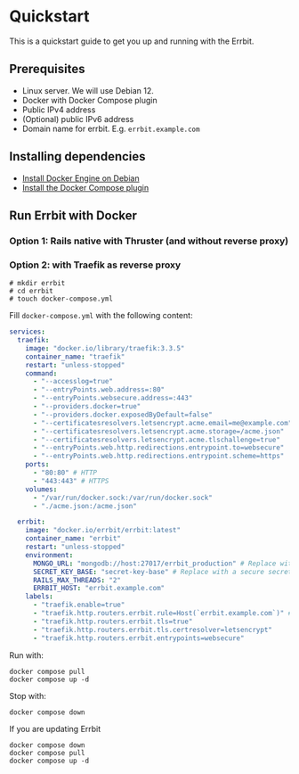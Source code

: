 # Quickstart

This is a quickstart guide to get you up and running with the Errbit.

## Prerequisites

* Linux server. We will use Debian 12.
* Docker with Docker Compose plugin
* Public IPv4 address
* (Optional) public IPv6 address
* Domain name for errbit. E.g. `errbit.example.com`

## Installing dependencies

* [Install Docker Engine on Debian](https://docs.docker.com/engine/install/debian/)
* [Install the Docker Compose plugin](https://docs.docker.com/compose/install/)

## Run Errbit with Docker

### Option 1: Rails native with Thruster (and without reverse proxy)



### Option 2: with Traefik as reverse proxy

```shell
# mkdir errbit
# cd errbit
# touch docker-compose.yml
```

Fill `docker-compose.yml` with the following content:

```yaml
services:
  traefik:
    image: "docker.io/library/traefik:3.3.5"
    container_name: "traefik"
    restart: "unless-stopped"
    command:
      - "--accesslog=true"
      - "--entryPoints.web.address=:80"
      - "--entryPoints.websecure.address=:443"
      - "--providers.docker=true"
      - "--providers.docker.exposedByDefault=false"
      - "--certificatesresolvers.letsencrypt.acme.email=me@example.com" # Replace `me@example.com` with your email address
      - "--certificatesresolvers.letsencrypt.acme.storage=/acme.json"
      - "--certificatesresolvers.letsencrypt.acme.tlschallenge=true"
      - "--entryPoints.web.http.redirections.entrypoint.to=websecure"
      - "--entryPoints.web.http.redirections.entrypoint.scheme=https"
    ports:
      - "80:80" # HTTP
      - "443:443" # HTTPS
    volumes:
      - "/var/run/docker.sock:/var/run/docker.sock"
      - "./acme.json:/acme.json"

  errbit:
    image: "docker.io/errbit/errbit:latest"
    container_name: "errbit"
    restart: "unless-stopped"
    environment:
      MONGO_URL: "mongodb://host:27017/errbit_production" # Replace with URL to your MongoDB instance
      SECRET_KEY_BASE: "secret-key-base" # Replace with a secure secret key. You can generate new one with `rails secret`
      RAILS_MAX_THREADS: "2"
      ERRBIT_HOST: "errbit.example.com"
    labels:
      - "traefik.enable=true"
      - "traefik.http.routers.errbit.rule=Host(`errbit.example.com`)" # Replace `errbit.example.com` with your domain name
      - "traefik.http.routers.errbit.tls=true"
      - "traefik.http.routers.errbit.tls.certresolver=letsencrypt"
      - "traefik.http.routers.errbit.entrypoints=websecure"
```

Run with:

```shell
docker compose pull
docker compose up -d
```

Stop with:

```shell
docker compose down
```

If you are updating Errbit

```shell
docker compose down
docker compose pull
docker compose up -d
```
